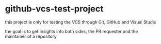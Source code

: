 # github-vcs-test-project

this project is only for testing the VCS through Git, GitHub and Visual Studio

the goal is to get insights into both sides, the PR requester and the maintainer of a repository
